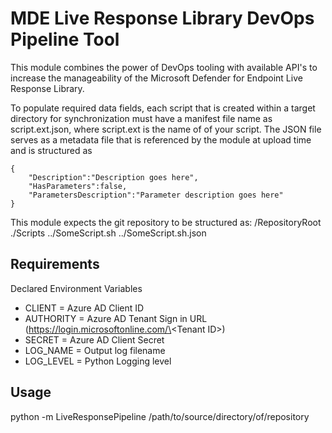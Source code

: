 # MDE Live Response Library DevOps Pipeline Tool

This module combines the power of DevOps tooling with available API's to increase the manageability of the Microsoft Defender for Endpoint Live Response Library.

To populate required data fields, each script that is created within a target directory for synchronization must have a manifest file name as script.ext.json, where script.ext is the name of of your script. The JSON file serves as a metadata file that is referenced by the module at upload time and is structured as
```
{
    "Description":"Description goes here",
    "HasParameters":false,
    "ParametersDescription":"Parameter description goes here"
}
```
This module expects the git repository to be structured as:
/RepositoryRoot
./Scripts
../SomeScript.sh
../SomeScript.sh.json

## Requirements
Declared Environment Variables
  - CLIENT = Azure AD Client ID
  - AUTHORITY = Azure AD Tenant Sign in URL (https://login.microsoftonline.com/\<Tenant ID\>)
  - SECRET = Azure AD Client Secret
  - LOG_NAME = Output log filename
  - LOG_LEVEL = Python Logging level

## Usage
python -m LiveResponsePipeline /path/to/source/directory/of/repository

